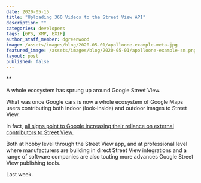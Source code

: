 ```yaml
---
date: 2020-05-15
title: "Uploading 360 Videos to the Street View API"
description: ""
categories: developers
tags: [GPS, XMP, EXIF]
author_staff_member: dgreenwood
image: /assets/images/blog/2020-05-01/apolloone-example-meta.jpg
featured_image: /assets/images/blog/2020-05-01/apolloone-example-sm.png
layout: post
published: false
---
```


**

A whole ecosystem has sprung up around Google Street View.

What was once Google cars is now a whole ecosystem of Google Maps users contributing both indoor (look-inside) and outdoor images to Street View.

In fact, [all signs point to Google increasing their reliance on external contributors to Street View](https://campfire.trekview.org/t/how-do-i-become-google-street-view-trusted-pro/136/7?u=himynamesdave).

Both at hobby level through the Street View app, and at professional level where manufacturers are building in direct Street View integrations and a range of software companies are also touting more advances Google Street View publishing tools.

Last week.

